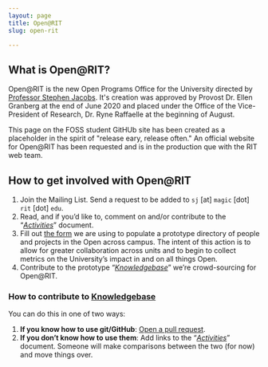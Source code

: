```yaml
---
layout: page
title: Open@RIT
slug: open-rit

---
```


## What is Open@RIT?

Open@RIT is the new Open Programs Office for the University directed by [Professor Stephen Jacobs](https://www.rit.edu/directory/sxjics-stephen-jacobs).  It's 
creation was approved by Provost Dr. Ellen Granberg at the end of June 2020 and placed under the Office of the Vice-President of Research, Dr. Ryne Raffaelle 
at the beginning of August.  

This page on the FOSS student GitHUb site has been created as a placeholder in the spirit of "release eary, release often."  An official website for Open@RIT has
been requested and is in the production que with the RIT web team.

## How to get involved with Open@RIT

1. Join the Mailing List.
   Send a request to be added to `sj` [at] `magic` [dot] `rit` [dot] `edu`.
2. Read, and if you’d like to, comment on and/or contribute to the “[_Activities_][1]” document.
3. Fill out [the form][2] we are using to populate a prototype directory of people and projects in the Open across campus.
   The intent of this action is to allow for greater collaboration across units and to begin to collect metrics on the University’s impact in and 
   on all things Open.
4. Contribute to the prototype “[_Knowledgebase_][3]” we’re crowd-sourcing for Open@RIT.

### How to contribute to [Knowledgebase][3]

You can do this in one of two ways:

1. **If you know how to use git/GitHub**:
   [Open a pull request][4].
1. **If you don’t know how to use them**:
   Add links to the “[_Activities_][1]” document.
   Someone will make comparisons between the two (for now) and move things over.

[1]: https://docs.google.com/document/d/1n4mR22Rx3YHbKYSj9SMGTpkYo6aTwMqUbZWPz5o4ijs/edit
[2]: https://docs.google.com/forms/d/e/1FAIpQLSdgvRRvziPbdo6-2gADJDOexGbND-YI4QYnOkpQCoQ_eW981w/viewform
[3]: https://fossrit.github.io/knowledgebase/
[4]: https://github.com/FOSSRIT/knowledgebase
